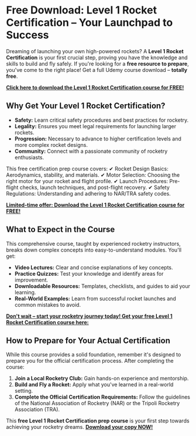 # Free Download: Level 1 Rocket Certification – Your Launchpad to Success

Dreaming of launching your own high-powered rockets? A **Level 1 Rocket Certification** is your first crucial step, proving you have the knowledge and skills to build and fly safely. If you're looking for a **free resource to prepare**, you've come to the right place! Get a full Udemy course download – **totally free**.

[**Click here to download the Level 1 Rocket Certification course for FREE!**](https://udemywork.com/level-1-rocket-certification)

## Why Get Your Level 1 Rocket Certification?

- **Safety:** Learn critical safety procedures and best practices for rocketry.
- **Legality:** Ensures you meet legal requirements for launching larger rockets.
- **Progression:**  Necessary to advance to higher certification levels and more complex rocket designs.
- **Community:** Connect with a passionate community of rocketry enthusiasts.

This free certification prep course covers:
✔ Rocket Design Basics:  Aerodynamics, stability, and materials.
✔ Motor Selection: Choosing the right motor for your rocket and flight profile.
✔ Launch Procedures:  Pre-flight checks, launch techniques, and post-flight recovery.
✔ Safety Regulations: Understanding and adhering to NAR/TRA safety codes.

[**Limited-time offer: Download the Level 1 Rocket Certification course for FREE!**](https://udemywork.com/level-1-rocket-certification)

## What to Expect in the Course

This comprehensive course, taught by experienced rocketry instructors, breaks down complex concepts into easy-to-understand modules. You'll get:

*   **Video Lectures:**  Clear and concise explanations of key concepts.
*   **Practice Quizzes:** Test your knowledge and identify areas for improvement.
*   **Downloadable Resources:**  Templates, checklists, and guides to aid your learning.
*   **Real-World Examples:** Learn from successful rocket launches and common mistakes to avoid.

[**Don't wait – start your rocketry journey today! Get your free Level 1 Rocket Certification course here:**](https://udemywork.com/level-1-rocket-certification)

## How to Prepare for Your Actual Certification

While this course provides a solid foundation, remember it's designed to prepare you for the official certification process. After completing the course:

1. **Join a Local Rocketry Club:**  Gain hands-on experience and mentorship.
2. **Build and Fly a Rocket:**  Apply what you've learned in a real-world setting.
3. **Complete the Official Certification Requirements:** Follow the guidelines of the National Association of Rocketry (NAR) or the Tripoli Rocketry Association (TRA).

This **free Level 1 Rocket Certification prep course** is your first step towards achieving your rocketry dreams.  [**Download your copy NOW!**](https://udemywork.com/level-1-rocket-certification)
